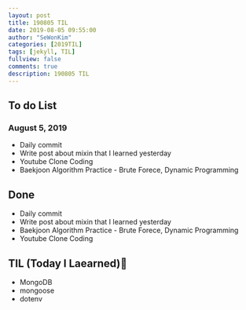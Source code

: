 ```yaml
---
layout: post
title: 190805 TIL
date: 2019-08-05 09:55:00
author: "SeWonKim"
categories: [2019TIL]
tags: [jekyll, TIL]
fullview: false
comments: true
description: 190805 TIL
---
```



## To do List 
### August 5, 2019
* Daily commit
* Write post about mixin that I learned yesterday
* Youtube Clone Coding
* Baekjoon Algorithm Practice - Brute Forece, Dynamic Programming


## Done 
* Daily commit
* Write post about mixin that I learned yesterday
* Baekjoon Algorithm Practice - Brute Forece, Dynamic Programming
* Youtube Clone Coding


## TIL (Today I Laearned)🤔
* MongoDB
* mongoose
* dotenv

